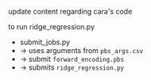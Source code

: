 update content regarding cara's code

to run ridge_regression.py
* submit_jobs.py 
* → uses arguments from `pbs_args.csv` 
* → submit `forward_encoding.pbs` 
* → submits `ridge_regression.py`
